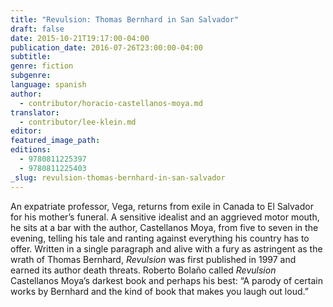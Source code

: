 ```yaml
---
title: "Revulsion: Thomas Bernhard in San Salvador"
draft: false
date: 2015-10-21T19:17:00-04:00
publication_date: 2016-07-26T23:00:00-04:00
subtitle:
genre: fiction
subgenre:
language: spanish
author:
  - contributor/horacio-castellanos-moya.md
translator:
  - contributor/lee-klein.md
editor:
featured_image_path:
editions:
  - 9780811225397
  - 9780811225403
_slug: revulsion-thomas-bernhard-in-san-salvador
---
```


An expatriate professor, Vega, returns from exile in Canada to El Salvador for his mother’s funeral. A sensitive idealist and an aggrieved motor mouth, he sits at a bar with the author, Castellanos Moya, from five to seven in the evening, telling his tale and ranting against everything his country has to offer. Written in a single paragraph and alive with a fury as astringent as the wrath of Thomas Bernhard, _Revulsion_ was first published in 1997 and earned its author death threats. Roberto Bolaño called _Revulsion_ Castellanos Moya’s darkest book and perhaps his best: “A parody of certain works by Bernhard and the kind of book that makes you laugh out loud.”

